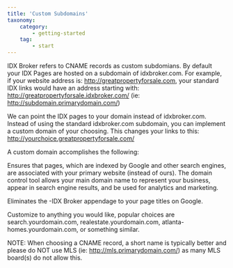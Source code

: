 ```yaml
---
title: 'Custom Subdomains'
taxonomy:
    category:
        - getting-started
    tag:
        - start
---
```


IDX Broker refers to CNAME records as custom subdomians. By default your IDX Pages are hosted on a subdomain of idxbroker.com. For example, if your website address is: http://greatpropertyforsale.com, your standard IDX links would have an address starting with: http://greatpropertyforsale.idxbroker.com/ (ie: http://subdomain.primarydomain.com/)

We can point the IDX pages to your domain instead of idxbroker.com. Instead of using the standard idxbroker.com subdomain, you can implement a custom domain of your choosing. This changes your links to this: http://yourchoice.greatpropertyforsale.com/

A custom domain accomplishes the following:

Ensures that pages, which are indexed by Google and other search engines, are associated with your primary website (instead of ours). The domain control tool allows your main domain name to represent your business, appear in search engine results, and be used for analytics and marketing.

Eliminates the -IDX Broker appendage to your page titles on Google.

Customize to anything you would like, popular choices are search.yourdomain.com, realestate.yourdomain.com, atlanta-homes.yourdomain.com, or something similar.

NOTE: When choosing a CNAME record, a short name is typically better and please do NOT use MLS (ie: http://mls.primarydomain.com/) as many MLS board(s) do not allow this.
